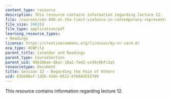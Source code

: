 ```yaml
---
content_type: resource
description: This resource contains information regarding lecture 12.
file: /courses/cms-840-at-the-limit-violence-in-contemporary-representation-fall-2013/63bb80af1d2b43de85226fb94d555789_MITCMS_840F13_Session_12.pdf
file_size: 246153
file_type: application/pdf
learning_resource_types:
- Readings
license: https://creativecommons.org/licenses/by-nc-sa/4.0/
ocw_type: OCWFile
parent_title: Calendar and Readings
parent_type: CourseSection
parent_uid: 99b16bae-dbac-18a2-7a42-ce38c8bfc2a5
resourcetype: Document
title: Session 12 - Regarding the Pain of Others
uid: 63bb80af-1d2b-43de-8522-6fb94d555789
---
```

This resource contains information regarding lecture 12.